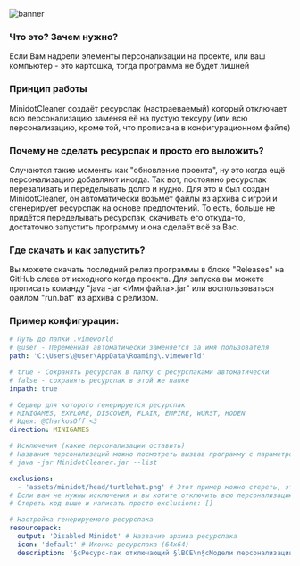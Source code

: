 ![banner](https://i.imgur.com/zqKfCU3.png)
### Что это? Зачем нужно?
Если Вам надоели элементы персонализации на проекте, или ваш компьютер - это картошка, тогда программа не будет лишней
### Принцип работы
MinidotCleaner создаёт ресурспак (настраеваемый) который отключает всю персонализацию заменяя её на пустую тексуру (или всю персонализацию, кроме той, что прописана в конфигурационном файле)
### Почему не сделать ресурспак и просто его выложить?
Случаются такие моменты как "обновление проекта", ну это когда ещё персонализацию добавляют иногда. Так вот, постоянно ресурспак перезаливать и переделывать долго и нудно.
Для это и был создан MinidotCleaner, он автоматически возьмёт файлы из архива с игрой и сгенерирует ресурспак на основе предпочтений.
То есть, больше не придётся переделывать ресурспак, скачивать его откуда-то, достаточно запустить программу и она сделаёт всё за Вас.
### Где скачать и как запустить?
Вы можете скачать последний релиз программы в блоке "Releases" на GitHub слева от исходного когда проекта.
Для запуска вы можете прописать команду "java -jar <Имя файла>.jar" или воспользоваться файлом "run.bat" из архива с релизом.
### Пример конфигурации:
```yaml
# Путь до папки .vimeworld
# @user - Переменная автоматически заменяется за имя пользователя
path: 'C:\Users\@user\AppData\Roaming\.vimeworld'

# true - Сохранять ресурспак в папку с ресурспаками автоматически
# false - сохранять ресурспак в этой же папке
inpath: true

# Сервер для которого генерируется ресурспак
# MINIGAMES, EXPLORE, DISCOVER, FLAIR, EMPIRE, WURST, HODEN
# Идея: @CharkosOff <3
direction: MINIGAMES

# Исключения (какие персонализации оставить)
# Названия персонализаций можно посмотреть вызвав программу с параметром --list или запустив файл list.bat
# java -jar MinidotCleaner.jar --list

exclusions:
  - 'assets/minidot/head/turtlehat.png' # Этот пример можно стереть, это шапка черепахи, она есть тут, значит она показывается в игре
# Если вам не нужны исключения и вы хотите отключить всю персонализацию, достаточно
# Стереть код выше и написать просто exclusions: []

# Настройка генерируемого ресурспака
resourcepack:
  output: 'Disabled Minidot' # Название архива ресурспака
  icon: 'default' # Иконка ресурспака (64x64)
  description: '§cРесурс-пак отключающий §lВСЕ\n§cМодели персонализации VimeWorld' # Описание ресурспака
```